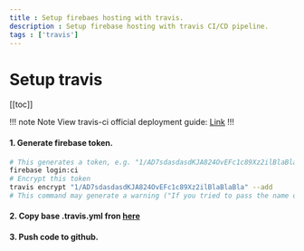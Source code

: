 ```yaml
---
title : Setup firebaes hosting with travis.
description : Setup firebase hosting with travis CI/CD pipeline.
tags : ['travis']
---
```


# Setup travis

[[toc]]

!!! note Note
View travis-ci official deployment guide: [Link](https://docs.travis-ci.com/user/deployment/firebase/)
!!!

#### 1. Generate firebase token.
```sh
# This generates a token, e.g. "1/AD7sdasdasdKJA824OvEFc1c89Xz2ilBlaBlaBla"
firebase login:ci
# Encrypt this token
travis encrypt "1/AD7sdasdasdKJA824OvEFc1c89Xz2ilBlaBlaBla" --add
# This command may generate a warning ("If you tried to pass the name of the repository as the first argument, you probably won't get the results you wanted"). You can ignore it.
```

#### 2. Copy base .travis.yml fron [here](/config-files/travis-firebase-hosting.md)

#### 3. Push code to github.